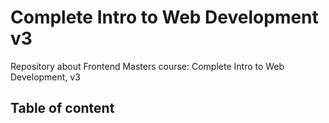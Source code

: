 # Complete Intro to Web Development v3
Repository about Frontend Masters course: Complete Intro to Web Development, v3

## Table of content